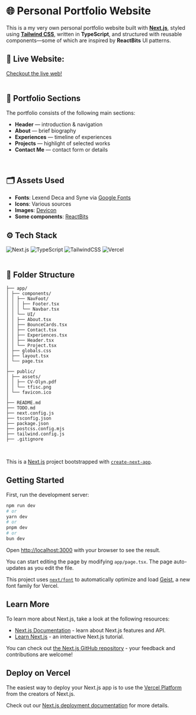 # 🌐 Personal Portfolio Website

This is a my very own personal portfolio website built with [**Next.js**](https://nextjs.org/), styled using [**Tailwind CSS**](https://tailwindcss.com/), written in **TypeScript**, and structured with reusable components—some of which are inspired by **ReactBits** UI patterns.
<br>

## 🚀 Live Website: 
[Checkout the live web!](https://olynsn15.vercel.app)
<br><br>


## 🧩 Portfolio Sections
The portfolio consists of the following main sections:
- **Header** — introduction & navigation  
- **About** — brief biography  
- **Experiences** — timeline of experiences  
- **Projects** — highlight of selected works  
- **Contact Me** — contact form or details  
<br>

## 🗂️ Assets Used
- **Fonts**: Lexend Deca and Syne via [Google Fonts](https://fonts.google.com)  
- **Icons**: Various sources 
- **Images**: [Devicon](https://devicon.dev/)
- **Some components**: [ReactBits](https://www.reactbits.dev/)

## ⚙️ Tech Stack
![Next.js](https://img.shields.io/badge/Next.js-black?logo=next.js&logoColor=white)
![TypeScript](https://img.shields.io/badge/TypeScript-3178C6?logo=typescript&logoColor=fff)
![TailwindCSS](https://img.shields.io/badge/Tailwind%20CSS-%2338B2AC.svg?logo=tailwind-css&logoColor=white)
![Vercel](https://img.shields.io/badge/Vercel-%23000000.svg?logo=vercel&logoColor=white)
<br><br>

## 📁 Folder Structure
```
├── app/
│ ├── components/
│ │ ├── NavFoot/
│ │ │ ├── Footer.tsx
│ │ │ └── Navbar.tsx
│ │ └── UI/
│ │ ├── About.tsx
│ │ ├── BounceCards.tsx
│ │ ├── Contact.tsx
│ │ ├── Experiences.tsx
│ │ ├── Header.tsx
│ │ └── Project.tsx
│ ├── globals.css
│ ├── layout.tsx
│ └── page.tsx
│
├── public/
│ ├── assets/
│ │ ├── CV-Olyn.pdf
│ │ └── tfisc.png
│ └── favicon.ico
│
├── README.md
├── TODO.md
├── next.config.js
├── tsconfig.json
├── package.json
├── postcss.config.mjs
├── tailwind.config.js
├── .gitignore
```
<br>

This is a [Next.js](https://nextjs.org) project bootstrapped with [`create-next-app`](https://nextjs.org/docs/app/api-reference/cli/create-next-app).

## Getting Started

First, run the development server:

```bash
npm run dev
# or
yarn dev
# or
pnpm dev
# or
bun dev
```

Open [http://localhost:3000](http://localhost:3000) with your browser to see the result.

You can start editing the page by modifying `app/page.tsx`. The page auto-updates as you edit the file.

This project uses [`next/font`](https://nextjs.org/docs/app/building-your-application/optimizing/fonts) to automatically optimize and load [Geist](https://vercel.com/font), a new font family for Vercel.

## Learn More

To learn more about Next.js, take a look at the following resources:

- [Next.js Documentation](https://nextjs.org/docs) - learn about Next.js features and API.
- [Learn Next.js](https://nextjs.org/learn) - an interactive Next.js tutorial.

You can check out [the Next.js GitHub repository](https://github.com/vercel/next.js) - your feedback and contributions are welcome!

## Deploy on Vercel

The easiest way to deploy your Next.js app is to use the [Vercel Platform](https://vercel.com/new?utm_medium=default-template&filter=next.js&utm_source=create-next-app&utm_campaign=create-next-app-readme) from the creators of Next.js.

Check out our [Next.js deployment documentation](https://nextjs.org/docs/app/building-your-application/deploying) for more details.
